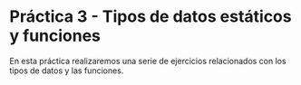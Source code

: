 # Práctica 3 - Tipos de datos estáticos y funciones

En esta práctica realizaremos una serie de ejercicios relacionados con los tipos de datos y las funciones.

